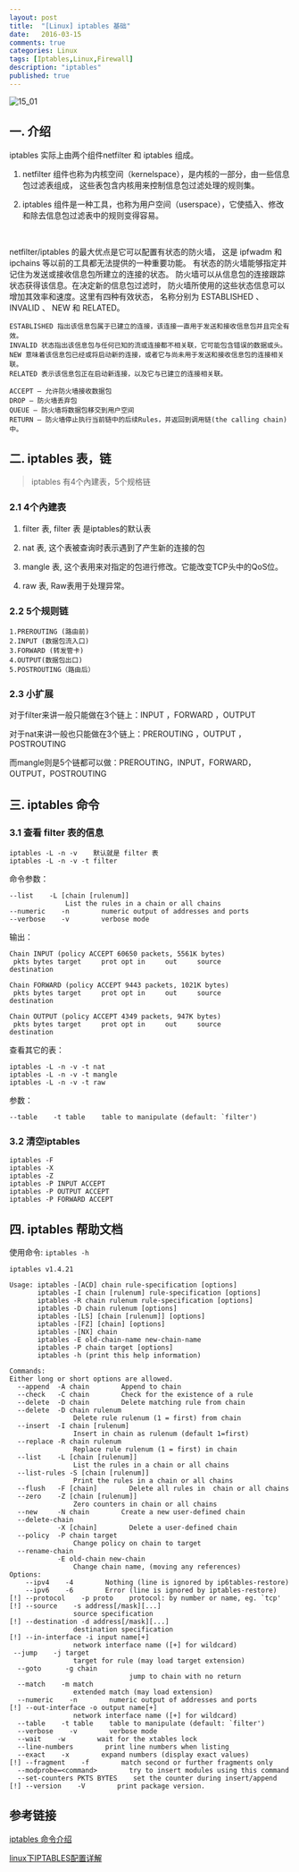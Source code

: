 ```yaml
---
layout: post
title:  "[Linux] iptables 基础"
date:   2016-03-15
comments: true
categories: Linux
tags: [Iptables,Linux,Firewall]
description: "iptables"
published: true
---
```


<img src="{{ site.url }}/images/201603/15_01.jpg" alt="15_01" />

## 一. 介绍

iptables 实际上由两个组件netfilter 和 iptables 组成。

1. netfilter 组件也称为内核空间（kernelspace），是内核的一部分，由一些信息包过滤表组成，
这些表包含内核用来控制信息包过滤处理的规则集。

2. iptables 组件是一种工具，也称为用户空间（userspace），它使插入、修改和除去信息包过滤表中的规则变得容易。

<br />

netfilter/iptables 的最大优点是它可以配置有状态的防火墙，
这是 ipfwadm 和 ipchains 等以前的工具都无法提供的一种重要功能。
有状态的防火墙能够指定并记住为发送或接收信息包所建立的连接的状态。
防火墙可以从信息包的连接跟踪状态获得该信息。在决定新的信息包过滤时，
防火墙所使用的这些状态信息可以增加其效率和速度。这里有四种有效状态，
名称分别为 ESTABLISHED 、 INVALID 、 NEW 和 RELATED。

```
ESTABLISHED 指出该信息包属于已建立的连接，该连接一直用于发送和接收信息包并且完全有效。
INVALID 状态指出该信息包与任何已知的流或连接都不相关联，它可能包含错误的数据或头。
NEW 意味着该信息包已经或将启动新的连接，或者它与尚未用于发送和接收信息包的连接相关联。
RELATED 表示该信息包正在启动新连接，以及它与已建立的连接相关联。
```

```
ACCEPT – 允许防火墙接收数据包
DROP – 防火墙丢弃包
QUEUE – 防火墙将数据包移交到用户空间
RETURN – 防火墙停止执行当前链中的后续Rules，并返回到调用链(the calling chain)中。
```

## 二. iptables 表，链

> iptables 有4个內建表，5个规格链

### 2.1 4个內建表

1. filter 表, filter 表 是iptables的默认表

2. nat 表, 这个表被查询时表示遇到了产生新的连接的包

3. mangle 表, 这个表用来对指定的包进行修改。它能改变TCP头中的QoS位。

4. raw 表, Raw表用于处理异常。

### 2.2 5个规则链

```
1.PREROUTING (路由前)
2.INPUT (数据包流入口)
3.FORWARD (转发管卡)
4.OUTPUT(数据包出口)
5.POSTROUTING（路由后）
```

### 2.3 小扩展

对于filter来讲一般只能做在3个链上：INPUT ，FORWARD ，OUTPUT

对于nat来讲一般也只能做在3个链上：PREROUTING ，OUTPUT ，POSTROUTING

而mangle则是5个链都可以做：PREROUTING，INPUT，FORWARD，OUTPUT，POSTROUTING

## 三. iptables 命令

### 3.1 查看 filter 表的信息

```
iptables -L -n -v    默认就是 filter 表
iptables -L -n -v -t filter
```

命令参数：

```
--list    -L [chain [rulenum]]
              List the rules in a chain or all chains
--numeric    -n        numeric output of addresses and ports
--verbose    -v        verbose mode
```

输出：

```
Chain INPUT (policy ACCEPT 60650 packets, 5561K bytes)
 pkts bytes target     prot opt in     out     source               destination

Chain FORWARD (policy ACCEPT 9443 packets, 1021K bytes)
 pkts bytes target     prot opt in     out     source               destination

Chain OUTPUT (policy ACCEPT 4349 packets, 947K bytes)
 pkts bytes target     prot opt in     out     source               destination
```

查看其它的表：

```
iptables -L -n -v -t nat
iptables -L -n -v -t mangle
iptables -L -n -v -t raw
```

参数：

```
--table    -t table    table to manipulate (default: `filter')
```

### 3.2 清空iptables

```
iptables -F
iptables -X
iptables -Z
iptables -P INPUT ACCEPT
iptables -P OUTPUT ACCEPT
iptables -P FORWARD ACCEPT
```

## 四. iptables 帮助文档

使用命令: `iptables -h`

```
iptables v1.4.21

Usage: iptables -[ACD] chain rule-specification [options]
       iptables -I chain [rulenum] rule-specification [options]
       iptables -R chain rulenum rule-specification [options]
       iptables -D chain rulenum [options]
       iptables -[LS] [chain [rulenum]] [options]
       iptables -[FZ] [chain] [options]
       iptables -[NX] chain
       iptables -E old-chain-name new-chain-name
       iptables -P chain target [options]
       iptables -h (print this help information)

Commands:
Either long or short options are allowed.
  --append  -A chain        Append to chain
  --check   -C chain        Check for the existence of a rule
  --delete  -D chain        Delete matching rule from chain
  --delete  -D chain rulenum
                Delete rule rulenum (1 = first) from chain
  --insert  -I chain [rulenum]
                Insert in chain as rulenum (default 1=first)
  --replace -R chain rulenum
                Replace rule rulenum (1 = first) in chain
  --list    -L [chain [rulenum]]
                List the rules in a chain or all chains
  --list-rules -S [chain [rulenum]]
                Print the rules in a chain or all chains
  --flush   -F [chain]        Delete all rules in  chain or all chains
  --zero    -Z [chain [rulenum]]
                Zero counters in chain or all chains
  --new     -N chain        Create a new user-defined chain
  --delete-chain
            -X [chain]        Delete a user-defined chain
  --policy  -P chain target
                Change policy on chain to target
  --rename-chain
            -E old-chain new-chain
                Change chain name, (moving any references)
Options:
    --ipv4    -4        Nothing (line is ignored by ip6tables-restore)
    --ipv6    -6        Error (line is ignored by iptables-restore)
[!] --protocol    -p proto    protocol: by number or name, eg. `tcp'
[!] --source    -s address[/mask][...]
                source specification
[!] --destination -d address[/mask][...]
                destination specification
[!] --in-interface -i input name[+]
                network interface name ([+] for wildcard)
 --jump    -j target
                target for rule (may load target extension)
  --goto      -g chain
                              jump to chain with no return
  --match    -m match
                extended match (may load extension)
  --numeric    -n        numeric output of addresses and ports
[!] --out-interface -o output name[+]
                network interface name ([+] for wildcard)
  --table    -t table    table to manipulate (default: `filter')
  --verbose    -v        verbose mode
  --wait    -w        wait for the xtables lock
  --line-numbers        print line numbers when listing
  --exact    -x        expand numbers (display exact values)
[!] --fragment    -f        match second or further fragments only
  --modprobe=<command>        try to insert modules using this command
  --set-counters PKTS BYTES    set the counter during insert/append
[!] --version    -V        print package version.
```

## 参考链接

[iptables 命令介绍](http://www.cnblogs.com/wangkangluo1/archive/2012/04/19/2457072.html)

[linux下IPTABLES配置详解](http://www.cnblogs.com/JemBai/archive/2009/03/19/1416364.html)
